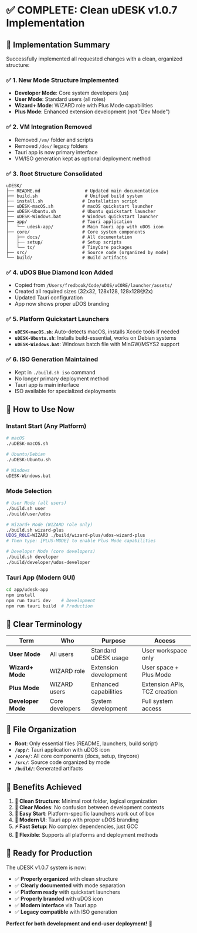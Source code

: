 # ✅ COMPLETE: Clean uDESK v1.0.7 Implementation

## 🎯 **Implementation Summary**

Successfully implemented all requested changes with a clean, organized structure:

### **✅ 1. New Mode Structure Implemented**
- **Developer Mode**: Core system developers (us)
- **User Mode**: Standard users (all roles)
- **Wizard+ Mode**: WIZARD role with Plus Mode capabilities
- **Plus Mode**: Enhanced extension development (not "Dev Mode")

### **✅ 2. VM Integration Removed** 
- Removed `/vm/` folder and scripts
- Removed `/dev/` legacy folders
- Tauri app is now primary interface
- VM/ISO generation kept as optional deployment method

### **✅ 3. Root Structure Consolidated**
```
uDESK/
├── README.md                 # Updated main documentation
├── build.sh                  # Unified build system
├── install.sh               # Installation script
├── uDESK-macOS.sh           # macOS quickstart launcher
├── uDESK-Ubuntu.sh          # Ubuntu quickstart launcher  
├── uDESK-Windows.bat        # Windows quickstart launcher
├── app/                     # Tauri application
│   └── udesk-app/           # Main Tauri app with uDOS icon
├── core/                    # Core system components
│   ├── docs/                # All documentation
│   ├── setup/               # Setup scripts
│   └── tc/                  # TinyCore packages
├── src/                     # Source code (organized by mode)
└── build/                   # Build artifacts
```

### **✅ 4. uDOS Blue Diamond Icon Added**
- Copied from `/Users/fredbook/Code/uDOS/uCORE/launcher/assets/`
- Created all required sizes (32x32, 128x128, 128x128@2x)
- Updated Tauri configuration
- App now shows proper uDOS branding

### **✅ 5. Platform Quickstart Launchers**
- **`uDESK-macOS.sh`**: Auto-detects macOS, installs Xcode tools if needed
- **`uDESK-Ubuntu.sh`**: Installs build-essential, works on Debian systems
- **`uDESK-Windows.bat`**: Windows batch file with MinGW/MSYS2 support

### **✅ 6. ISO Generation Maintained**
- Kept in `./build.sh iso` command
- No longer primary deployment method
- Tauri app is main interface
- ISO available for specialized deployments

## 🚀 **How to Use Now**

### **Instant Start (Any Platform)**
```bash
# macOS
./uDESK-macOS.sh

# Ubuntu/Debian  
./uDESK-Ubuntu.sh

# Windows
uDESK-Windows.bat
```

### **Mode Selection**
```bash
# User Mode (all users)
./build.sh user
./build/user/udos

# Wizard+ Mode (WIZARD role only)
./build.sh wizard-plus  
UDOS_ROLE=WIZARD ./build/wizard-plus/udos-wizard-plus
# Then type: [PLUS-MODE] to enable Plus Mode capabilities

# Developer Mode (core developers)
./build.sh developer
./build/developer/udos-developer
```

### **Tauri App (Modern GUI)**
```bash
cd app/udesk-app
npm install
npm run tauri dev    # Development
npm run tauri build  # Production
```

## 🎯 **Clear Terminology**

| Term | Who | Purpose | Access |
|------|-----|---------|--------|
| **User Mode** | All users | Standard uDESK usage | User workspace only |
| **Wizard+ Mode** | WIZARD role | Extension development | User space + Plus Mode |
| **Plus Mode** | WIZARD users | Enhanced capabilities | Extension APIs, TCZ creation |
| **Developer Mode** | Core developers | System development | Full system access |

## 📁 **File Organization**

- **Root**: Only essential files (README, launchers, build script)
- **`/app/`**: Tauri application with uDOS icon
- **`/core/`**: All core components (docs, setup, tinycore)
- **`/src/`**: Source code organized by mode
- **`/build/`**: Generated artifacts

## 🎉 **Benefits Achieved**

1. **🧹 Clean Structure**: Minimal root folder, logical organization
2. **🎯 Clear Modes**: No confusion between development contexts
3. **🚀 Easy Start**: Platform-specific launchers work out of box
4. **📱 Modern UI**: Tauri app with proper uDOS branding
5. **⚡ Fast Setup**: No complex dependencies, just GCC
6. **🔧 Flexible**: Supports all platforms and deployment methods

## 🚀 **Ready for Production**

The uDESK v1.0.7 system is now:
- ✅ **Properly organized** with clean structure
- ✅ **Clearly documented** with mode separation  
- ✅ **Platform ready** with quickstart launchers
- ✅ **Properly branded** with uDOS icon
- ✅ **Modern interface** via Tauri app
- ✅ **Legacy compatible** with ISO generation

**Perfect for both development and end-user deployment!** 🎯
